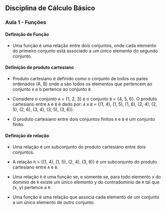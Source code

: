 ## Disciplina de Cálculo Básico

### Aula 1 - Funções

#### Definição de Função

- Uma função é uma relação entre dois conjuntos, onde cada elemento do primeiro conjunto está associado a um único elemento do segundo conjunto.

#### Definição de produto cartesiano

- Produto cartesiano é definido como o conjunto de todos os pares ordenados (A, B) onde a são todos os elementos que pertencem ao conjunto `A` e b pertence ao conjunto `B`.

- Considere o conjunto `A` = {1, 2, 3} e o conjunto `B` = {4, 5, 6}. O produto cartesiano entre `A` e `B` é dado por: `A` x `B` = {(1, 4), (1, 5), (1, 6), (2, 4), (2, 5), (2, 6), (3, 4), (3, 5), (3, 6)}.

- O produto cartesiano entre dois conjuntos finitos `A` e `B` é um conjunto finito.

#### Definição de relação

- Uma relação é um subconjunto do produto cartesiano entre dois conjuntos.

- A relação `R` = {(1, 4), (1, 5), (2, 4), (3, 6)} é um subconjunto do produto cartesiano entre `A` e `B`.

- Uma relação `R` é uma função se, e somente se, para todo elemento x do domínio de `R` existe um único elemento y do contradomínio de `R` tal que (x, y) pertence a `R`.

- Uma função é uma relação que associa cada elemento de um conjunto a um único elemento de outro conjunto.